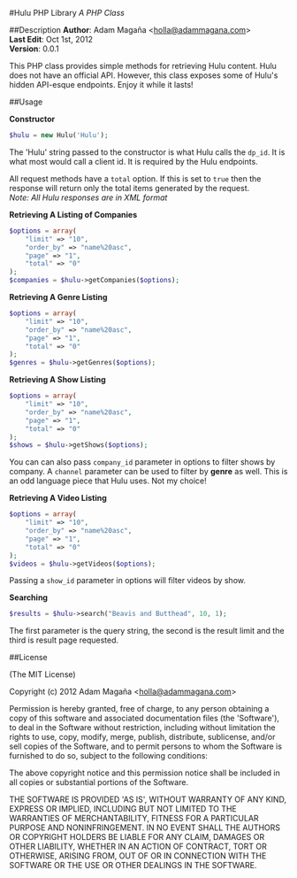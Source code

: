 #Hulu PHP Library
*A PHP Class*

##Description
**Author**: Adam Magaña &lt;holla@adammagana.com&gt;  
**Last Edit**: Oct 1st, 2012  
**Version**: 0.0.1

This PHP class provides simple methods for retrieving Hulu content. Hulu does not have an official API. However, this class exposes some of Hulu's hidden API-esque endpoints. Enjoy it while it lasts!

##Usage

**Constructor**
```php
$hulu = new Hulu('Hulu');
```
The 'Hulu' string passed to the constructor is what Hulu calls the `dp_id`. It is what most would call a client id. It is required by the Hulu endpoints.  

All request methods have a `total` option. If this is set to `true` then the response will return only the total items generated by the request.  
*Note: All Hulu responses are in XML format*

**Retrieving A Listing of Companies**
```php
$options = array(
    "limit" => "10",
    "order_by" => "name%20asc",
    "page" => "1",
    "total" => "0"
);
$companies = $hulu->getCompanies($options);
```

**Retrieving A Genre Listing**
```php
$options = array(
    "limit" => "10",
    "order_by" => "name%20asc",
    "page" => "1",
    "total" => "0"
);
$genres = $hulu->getGenres($options);
```

**Retrieving A Show Listing**
```php
$options = array(
    "limit" => "10",
    "order_by" => "name%20asc",
    "page" => "1",
    "total" => "0"
);
$shows = $hulu->getShows($options);
```
You can can also pass `company_id` parameter in options to filter shows by company. A `channel` parameter can be used to filter by **genre** as well. This is an odd language piece that Hulu uses. Not my choice!

**Retrieving A Video Listing**
```php
$options = array(
    "limit" => "10",
    "order_by" => "name%20asc",
    "page" => "1",
    "total" => "0"
);
$videos = $hulu->getVideos($options);
```
Passing a `show_id` parameter in options will filter videos by show.

**Searching**
```php
$results = $hulu->search("Beavis and Butthead", 10, 1);
```
The first parameter is the query string, the second is the result limit and the third is result page requested.

##License

(The MIT License)

Copyright (c) 2012 Adam Magaña &lt;holla@adammagana.com&gt;

Permission is hereby granted, free of charge, to any person obtaining
a copy of this software and associated documentation files (the
'Software'), to deal in the Software without restriction, including
without limitation the rights to use, copy, modify, merge, publish,
distribute, sublicense, and/or sell copies of the Software, and to
permit persons to whom the Software is furnished to do so, subject to
the following conditions:

The above copyright notice and this permission notice shall be
included in all copies or substantial portions of the Software.

THE SOFTWARE IS PROVIDED 'AS IS', WITHOUT WARRANTY OF ANY KIND,
EXPRESS OR IMPLIED, INCLUDING BUT NOT LIMITED TO THE WARRANTIES OF
MERCHANTABILITY, FITNESS FOR A PARTICULAR PURPOSE AND NONINFRINGEMENT.
IN NO EVENT SHALL THE AUTHORS OR COPYRIGHT HOLDERS BE LIABLE FOR ANY
CLAIM, DAMAGES OR OTHER LIABILITY, WHETHER IN AN ACTION OF CONTRACT,
TORT OR OTHERWISE, ARISING FROM, OUT OF OR IN CONNECTION WITH THE
SOFTWARE OR THE USE OR OTHER DEALINGS IN THE SOFTWARE.